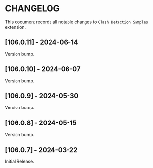 # CHANGELOG

This document records all notable changes to ``Clash Detection Samples`` extension.

## [106.0.11] - 2024-06-14

Version bump.

## [106.0.10] - 2024-06-07

Version bump.

## [106.0.9] - 2024-05-30

Version bump.

## [106.0.8] - 2024-05-15

Version bump.

## [106.0.7] - 2024-03-22

Initial Release.
